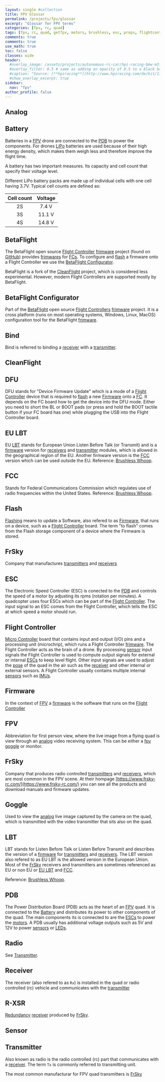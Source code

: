```yaml
---
layout: single #collection
title: FPV Glossar
permalink: /projects/fpv/glossar
excerpt: "Glossar for FPV terms"
categories: [fpv, rc, quad]
tags: [fpv, rc, quad, getfpv, motors, brushless, esc, props, flightcontroller, antennas, camera, goggles, frsky, fatshark]
comments: true
comments: true
use_math: true
toc: false
classes: wide
header:
  #overlay_image: /assets/projects/autonomous-rc-car/hpi-racing-bmw-m3.png
  #overlay_filter: 0.5 # same as adding an opacity of 0.5 to a black background
  #caption: "Source: [**hpiracing**](http://www.hpiracing.com/de/kit/114343)"
  #show_overlay_excerpt: true
sidebar:
  nav: "fpv"
author_profile: false
---
```


## Analog

## Battery

Batteries in a [FPV](/projects/fpv/glossar/#fpv) drone are connected to the [PDB](/projects/fpv/glossar/#pdb) to power the components. For drones [LiPo](/projects/fpv/glossar/#lipo) batteries are used 
because of their high energy density, which makes them weigh less and therefore improve the flight time.

A battery has two important measures. Its capacity and cell count that specify their voltage level.

Different LiPo battery packs are made up of individual cells with one cell having 3.7V. Typical cell counts are defined as:

| Cell count | Voltage |
|:----------:|:-------:|
| 2S         |  7.4 V  |
| 3S         |  11.1 V |
| 4S         |  14.8 V |

## BetaFlight

The BetaFlight open source [Flight Controller](/projects/fpv/glossar#flight-controller) [frimware](/projects/fpv/glossar#firmware) project (found on [GitHub](https://github.com/betaflight)) provides
[frimwares](/projects/fpv/glossar#firmware) for [FCs](/projects/fpv/glossar#flight-controller). To configure and [flash](/projects/fpv/glossar#flash) a firmware onto a Flight Controller we use 
the [BetaFlight Configurator](/projects/fpv/glossar#betaflight-configurator).

BetaFlight is a fork of the [CleanFlight](/projects/fpv/glossar/#clean-flight) project, which is considered less experimental. However, modern Flight Controllers are supported mostly by BetaFlight. 

## BetaFlight Configurator

Part of the [BetaFlight](/projects/fpv/glossar#betaflight) open source [Flight Controllers](/projects/fpv/glossar#flight-controller) [frimware](/projects/fpv/glossar#firmware) project.
It is a cross platform (runs on most operating systems, Windows, Linux, MacOS) configuration tool for the BetaFlight [frimware](/projects/fpv/glossar#firmware).

## Bind

Bind is referred to binding a [receiver](/projects/fpv/glossar#receiver) with a [transmitter](/projects/fpv/glossar#transmitter).

## CleanFlight



## DFU

DFU stands for "Device Firmware Update" which is a mode of a [Flight Controller](/projects/fpv/glossar#flight-controller) 
device that is required to [flash](/projects/fpv/glossar#flash) a new [Firmware](/project/fpv/glossar#firmware) onto a [FC](/projects/fpv/glossar#flight-controller). It depends on the FC board how to get the device into the DFU mode. 
Either you need to short the BL or BOOT pads (or press and hold the BOOT tactile button if your FC board has one) while 
plugging the USB into the Flight Controller board.

## EU LBT

EU [LBT](/projects/fpv/glossar#lbt) stands for European Union Listen Before Talk (or Transmit) and is a [firmware](/projects/fpv/glossar#firmware) version for [receivers](/projects/fpv/glossar/#receiver) and [transmitter](/projects/fpv/glossar#transmitter) modules, which is allowed in the geographical region of the EU. Another firmware version is the [FCC](/projects/fpv/glossar#fcc) version which can be used outside the EU.
Reference: [Brushless Whoop](https://brushlesswhoop.com/frsky-eu-lbt-vs-fcc/).

## FCC

Stands for Federal Communications Commission which regulates use of radio frequencies within the United States.
Reference: [Brushless Whoop](https://brushlesswhoop.com/frsky-eu-lbt-vs-fcc/).

## Flash

[Flashing](https://en.wikipedia.org/wiki/Firmware#Flashing) means to update a Software, 
also refered to as [Firmware](/projects/fpv/glossar#firmware), that runs on a device,
such as a [Flight Controller](/projects/fpv/glossar#flight-controller) board. The term "to flash" comes from the 
Flash storage component of a device where the Firmware is stored.

## FrSky

Company that manufactures [transmitters](/projects/fpv/glossar/#transmitter) and [receivers](/projects/fpv/glossar/#receiver)

## ESC

The Electronic Speed Controller (ESC) is conected to the [PDB](/projects/fpv/glossar#pdb) and 
controls the speed of a motor by adjusting its rpms (rotation per minutes). 
A quadcopter uses four ESCs which can be part of the [Flight Controller](/projects/fpv/glossar/#flight-controller). 
The input signal to an ESC comes from the Flight Controller, which tells the ESC at which speed a motor should run.

## Flight Controller

[Micro Controller]() board that contains input and output (I/O) pins and a processing unit (microchrip), 
which runs a Flight Controller [frimware](/projects/fpv/glossar#firmware). 
The Flight Controller acts as the brain of a drone.
By processing [sensor](/projects/fpv/glossar#sensor) input signals the Flight Controller is used to compute output signals for external or internal [ESCs](/projects/fpv/glossar/#esc) to keep level flight. Other input signals are used to adjust the [pose](/projects/fpv/glossar/#pose) of the quad in the air such as the [receiver](/projects/fpv/glossar/#receiver) and other internal or external sensors. A Flight Controller usually
contains multiple internal [sensors](/projects/fpv/glossar/#sensor) such as [IMUs](/projects/fpv/glossar#imu).

## Firmware

In the context of [FPV](/projects/fpv/glossar/#fpv) a [firmware](https://en.wikipedia.org/wiki/Firmware) is the software that runs on the [Flight Controller](/projects/fpv/glossar/#flight-controller)

## FPV

Abbreviation for first person view, where the live image from a flying quad is view through an [analog](/projects/fpv/glossar/#analog) video receiving system. This can be either a [fpv goggle](/projects/fpv/glossar/#goggle) or monitor.

## FrSky

Company that produces radio controlled [transmitters](/projects/fpv/glossar/#transmitter) and [receivers](/projects/fpv/glossar/#receiver), which are most common in the FPV scene. At their hompage [https://www.frsky-rc.com/](https://www.frsky-rc.com/) you can see all the products and download manuals and firmware updates. 

## Goggle

Used to view the [analog](/projects/fpv/glossar/#analog) live image captured by the camera on the quad, which is transmitted with the video transmitter that sits also on the quad.

## LBT

LBT stands for Listen Before Talk or Listen Before Transmit and describes the version of a 
[firmware](/projects/fpv/glossar/#firmware) for [transmitters](/projects/fpv/glossar/#transmitter) and 
[receivers](/projects/fpv/glossar/#transmitter). The LBT version also refered to as EU LBT is the allowed version 
in the European Union. Most of the [FrSky](/projects/fpv/glossar#frsky) 
receivers and transmitters are sometimes referenced as EU or non EU or [EU LBT](/projects/fpv/glossar/#eu-lbt) 
and [FCC](/projects/fpv/glossar/#fcc).

Reference: [Brushless Whoop](https://brushlesswhoop.com/frsky-eu-lbt-vs-fcc/).

## PDB

The Power Distribution Board (PDB) acts as the heart of an [FPV](/projects/fpv/glossar#fpv) quad. 
It is connected to the [Battery](/projects/fpv/glossar#battery) and distributes its power to other components of the quad. The main components its is connected to are the [ESCs](/projects/fpv/glossar/#esc) to power the 
[motors](/projects/fpv-quad/fpv-glossar#motor). A PDB usually has additional voltage outputs such as 5V and 12V to power 
[sensors](/projects/fpv/glossar/#sensor) or [LEDs](/projects/fpv/glossar#led).

## Radio

See [Transmitter](/projects/fpv/glossar#transmitter).

## Receiver

The receiver (also refered to as `Rx`) is installed in the quad or radio controlled (rc) vehicle and communicates with the [transmitter](/projects/fpv/glossar/#transmitter)

## R-XSR

[Redundancy](/projects/fpv/glossar/#redundancy) [receiver](/projects/fpv/glossar/#receiver) produced by [FrSky](/projects/fpv/glossar/#frsky).


## Sensor

## Transmitter

Also known as radio is the radio controlled (rc) part that communicates with a [receiver](/projects/fpv/glossar/#receiver). The term `Tx` is commonly referred to transmitting unit.

The most common manufacturar for FPV quad transmitters is [FrSky](/projects/fpv/glossar/#frsky)
